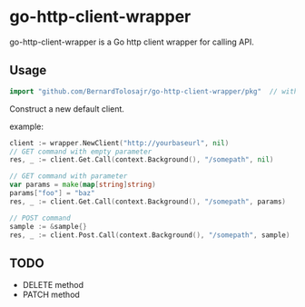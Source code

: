 # go-http-client-wrapper

go-http-client-wrapper is a Go http client wrapper for calling API.

## Usage ##
```go
import "github.com/BernardTolosajr/go-http-client-wrapper/pkg"	// with go modules enabled (GO111MODULE=on or 
```

Construct a new default client.

example:
```go
client := wrapper.NewClient("http://yourbaseurl", nil)
// GET command with empty parameter
res, _ := client.Get.Call(context.Background(), "/somepath", nil)

// GET command with parameter
var params = make(map[string]string)
params["foo"] = "baz"
res, _ := client.Get.Call(context.Background(), "/somepath", params)

// POST command
sample := &sample{}
res, _ := client.Post.Call(context.Background(), "/somepath", sample)
```

## TODO ##
 - DELETE method
 - PATCH method
